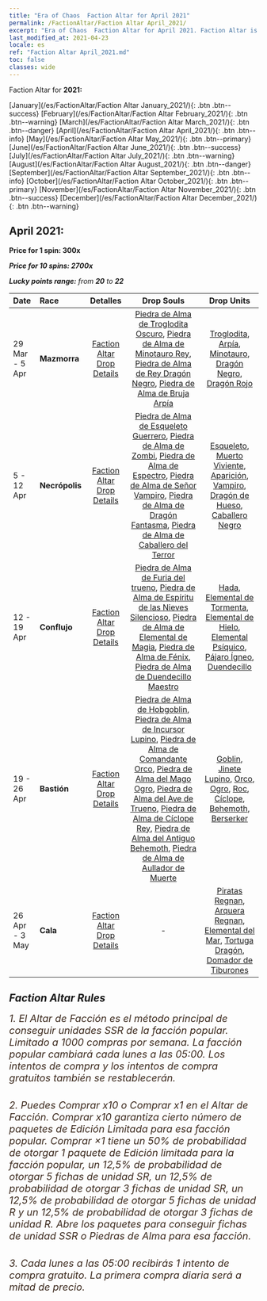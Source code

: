 ```yaml
---
title: "Era of Chaos  Faction Altar for April 2021"
permalink: /FactionAltar/Faction Altar April_2021/
excerpt: "Era of Chaos  Faction Altar for April 2021. Faction Altar is the primary method for obtaining SSR units from the popular faction. Limited to 1,000 purchases each week. The popular faction changes at 05:00 every Monday. Purchase attempts and free purchase attempts will also reset then."
last_modified_at: 2021-04-23
locale: es
ref: "Faction Altar April_2021.md"
toc: false
classes: wide
---
```


  Faction Altar for **2021:**

  [January](/es/FactionAltar/Faction Altar January_2021/){: .btn .btn--success} [February](/es/FactionAltar/Faction Altar February_2021/){: .btn .btn--warning} [March](/es/FactionAltar/Faction Altar March_2021/){: .btn .btn--danger} [April](/es/FactionAltar/Faction Altar April_2021/){: .btn .btn--info} [May](/es/FactionAltar/Faction Altar May_2021/){: .btn .btn--primary} [June](/es/FactionAltar/Faction Altar June_2021/){: .btn .btn--success} [July](/es/FactionAltar/Faction Altar July_2021/){: .btn .btn--warning} [August](/es/FactionAltar/Faction Altar August_2021/){: .btn .btn--danger} [September](/es/FactionAltar/Faction Altar September_2021/){: .btn .btn--info} [October](/es/FactionAltar/Faction Altar October_2021/){: .btn .btn--primary} [November](/es/FactionAltar/Faction Altar November_2021/){: .btn .btn--success} [December](/es/FactionAltar/Faction Altar December_2021/){: .btn .btn--warning} 

## April 2021:

  **Price for 1 spin: 300x** <i class="fas fa-gem"/>

  **Price for 10 spins: 2700x** <i class="fas fa-gem"/>

  **Lucky points range:** from **20** to **22**

  |    Date    |  Race  |  Detalles  |   Drop Souls   | Drop Units |
  |:-----------|:-------|:---------:|:--------------:|:----------:|
  | 29 Mar - 5 Apr | **Mazmorra** | [Faction Altar Drop Details](/es/FactionAltar/DROP_107/) | [Piedra de Alma de Troglodita Oscuro](/ItemsES/unt_328/), [Piedra de Alma de Minotauro Rey](/ItemsES/unt_332/), [Piedra de Alma de Rey Dragón Negro](/ItemsES/unt_334/), [Piedra de Alma de Bruja Arpía](/ItemsES/unt_329/) | [Troglodita](/ItemsES/unt_244/), [Arpía](/ItemsES/unt_245/), [Minotauro](/ItemsES/unt_248/), [Dragón Negro](/ItemsES/unt_250/), [Dragón Rojo](/ItemsES/unt_251/) | 
  | 5 - 12 Apr | **Necrópolis** | [Faction Altar Drop Details](/es/FactionAltar/DROP_104/) | [Piedra de Alma de Esqueleto Guerrero](/ItemsES/unt_297/), [Piedra de Alma de Zombi](/ItemsES/unt_298/), [Piedra de Alma de Espectro](/ItemsES/unt_299/), [Piedra de Alma de Señor Vampiro](/ItemsES/unt_300/), [Piedra de Alma de Dragón Fantasma](/ItemsES/unt_303/), [Piedra de Alma de Caballero del Terror](/ItemsES/unt_302/) | [Esqueleto](/ItemsES/unt_208/), [Muerto Viviente](/ItemsES/unt_209/), [Aparición](/ItemsES/unt_210/), [Vampiro](/ItemsES/unt_211/), [Dragón de Hueso](/ItemsES/unt_214/), [Caballero Negro](/ItemsES/unt_213/) | 
  | 12 - 19 Apr | **Conflujo** | [Faction Altar Drop Details](/es/FactionAltar/DROP_109/) | [Piedra de Alma de Furia del trueno](/ItemsES/unt_344/), [Piedra de Alma de Espíritu de las Nieves Silencioso](/ItemsES/unt_345/), [Piedra de Alma de Elemental de Magia](/ItemsES/unt_347/), [Piedra de Alma de Fénix](/ItemsES/unt_348/), [Piedra de Alma de Duendecillo Maestro](/ItemsES/unt_349/) | [Hada](/ItemsES/unt_262/), [Elemental de Tormenta](/ItemsES/unt_263/), [Elemental de Hielo](/ItemsES/unt_264/), [Elemental Psíquico](/ItemsES/unt_267/), [Pájaro Ígneo](/ItemsES/unt_268/), [Duendecillo](/ItemsES/unt_270/) | 
  | 19 - 26 Apr | **Bastión** | [Faction Altar Drop Details](/es/FactionAltar/DROP_103/) | [Piedra de Alma de Hobgoblin](/ItemsES/unt_305/), [Piedra de Alma de Incursor Lupino](/ItemsES/unt_306/), [Piedra de Alma de Comandante Orco](/ItemsES/unt_307/), [Piedra de Alma del Mago Ogro](/ItemsES/unt_308/), [Piedra de Alma del Ave de Trueno](/ItemsES/unt_309/), [Piedra de Alma de Cíclope Rey](/ItemsES/unt_310/), [Piedra de Alma del Antiguo Behemoth](/ItemsES/unt_311/), [Piedra de Alma de Aullador de Muerte](/ItemsES/unt_312/) | [Goblin](/ItemsES/unt_217/), [Jinete Lupino](/ItemsES/unt_218/), [Orco](/ItemsES/unt_219/), [Ogro](/ItemsES/unt_220/), [Roc](/ItemsES/unt_221/), [Cíclope](/ItemsES/unt_222/), [Behemoth](/ItemsES/unt_223/), [Berserker](/ItemsES/unt_224/) | 
  | 26 Apr - 3 May | **Cala** | [Faction Altar Drop Details](/es/FactionAltar/DROP_112/) |  - | [Piratas Regnan](/ItemsES/unt_273/), [Arquera Regnan](/ItemsES/unt_274/), [Elemental del Mar](/ItemsES/unt_275/), [Tortuga Dragón](/ItemsES/unt_278/), [Domador de Tiburones](/ItemsES/unt_281/) | 




## Faction Altar Rules

  <span style="color: #3c2a1e;font-size:20px">1. El Altar de Facción es el método principal de conseguir unidades SSR de la facción popular. Limitado a 1000 compras por semana. La facción popular cambiará cada lunes a las 05:00. Los intentos de compra y los intentos de compra gratuitos también se restablecerán. </span><br/>

<br/>  <span style="color: #3c2a1e;font-size:20px">2. Puedes Comprar x10 o Comprar x1 en el Altar de Facción. Comprar x10 garantiza cierto número de paquetes de Edición Limitada para esa facción popular. Comprar ×1 tiene un 50% de probabilidad de otorgar 1 paquete de Edición limitada para la facción popular, un 12,5% de probabilidad de otorgar 5 fichas de unidad SR, un 12,5% de probabilidad de otorgar 3 fichas de unidad SR, un 12,5% de probabilidad de otorgar 5 fichas de unidad R y un 12,5% de probabilidad de otorgar 3 fichas de unidad R. Abre los paquetes para conseguir fichas de unidad SSR o Piedras de Alma para esa facción.</span>

<br/>  <span style="color: #3c2a1e;font-size:20px">3. Cada lunes a las 05:00 recibirás 1 intento de compra gratuito. La primera compra diaria será a mitad de precio.</span><br/>

<br/>